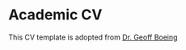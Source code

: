# Academic CV

This CV template is adopted from [Dr. Geoff Boeing](https://github.com/gboeing/cv/raw/master/cv-gboeing.pdf)
